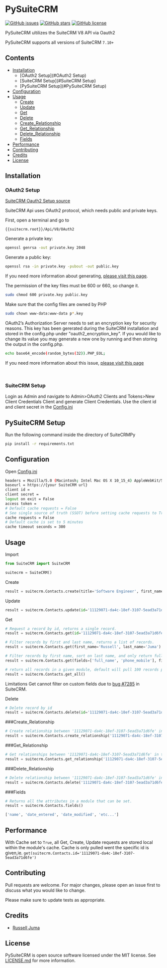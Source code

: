 # PySuiteCRM  
[![GitHub issues](https://img.shields.io/github/issues/RussellJuma/PySuiteCRM)](https://github.com/RussellJuma/PySuiteCRM/issues)
[![GitHub stars](https://img.shields.io/github/stars/RussellJuma/PySuiteCRM)](https://github.com/RussellJuma/PySuiteCRM/stargazers)
[![GitHub license](https://img.shields.io/github/license/RussellJuma/PySuiteCRM)](https://github.com/RussellJuma/PySuiteCRM/blob/master/LICENSE)

PySuiteCRM ultilizes the SuiteCRM V8 API via Oauth2

PySuiteCRM supports all versions of SuiteCRM `7.10+`

## Contents

- [Installation](#Installation)
    - [OAuth2 Setup](#OAuth2 Setup)
    - [SuiteCRM Setup](#SuiteCRM Setup)
    - [PySuiteCRM Setup](#PySuiteCRM Setup)
- [Configuration](#Configuration)
- [Usage](#Usage)
    - [Create](#Create)
    - [Update](#Update)
    - [Get](#Get) 
    - [Delete](#Delete)
    - [Create_Relationship](#Create_Relationship)
    - [Get_Relationship](#Get_Relationship)
    - [Delete_Relationship](#Delete_Relationship)
    - [Fields](#Fields)
- [Performance](#Performance)
- [Contributing](#Contributing)
- [Credits](#Credits)
- [License](#License)

## Installation
### OAuth2 Setup
[SuiteCRM Oauth2 Setup source](https://docs.suitecrm.com/developer/api/developer-setup-guide/json-api/#_generate_private_and_public_key_for_oauth2)

SuiteCRM Api uses OAuth2 protocol, which needs public and private keys.

First, open a terminal and go to 
```
{{suitecrm.root}}/Api/V8/OAuth2
```

Generate a private key:
```bash
openssl genrsa -out private.key 2048
```

Generate a public key:
```bash
openssl rsa -in private.key -pubout -out public.key
```
If you need more information about generating, [please visit this page](https://oauth2.thephpleague.com/installation/).

The permission of the key files must be 600 or 660, so change it.
```bash
sudo chmod 600 private.key public.key
```

Make sure that the config files are owned by PHP
```bash
sudo chown www-data:www-data p*.key
```

OAuth2’s Authorization Server needs to set an encryption key for security reasons. This key has been gererated during the SuiteCRM installation and stored in the config.php under "oauth2_encryption_key". If you would like to change its value you may generate a new one by running and then storing the output in the config.php.
```bash
echo base64_encode(random_bytes(32)).PHP_EOL;
```
If you need more information about this issue, [please visit this page](https://oauth2.thephpleague.com/v5-security-improvements/)

<br/>

### SuiteCRM Setup
Login as Admin and navigate to Admin>OAuth2 Clients and Tokens>New Client Credentials Client and generate Client Credentials.
Use the client id and client secret in the [Config.ini](\Config.ini)

## PySuiteCRM Setup
Run the following command inside the directory of SuiteCRMPy
```bash
pip install -r requirements.txt
```
## Configuration

Open [Config.ini](\Config.ini)
```bash
headers = Mozilla/5.0 (Macintosh; Intel Mac OS X 10_15_4) AppleWebKit/537.36 (KHTML, like Gecko) Chrome/83.0.4103.97 Safari/537.36
baseurl = https://{your SuiteCRM url}
client id = 
client secret = 
logout on exit = False
access token = 
# Default cache requests = False
# See single source of truth (SSOT) before setting cache requests to True
cache requests = False
# Default cache is set to 5 minutes
cache timeout seconds = 300
```

## Usage

Import
```python
from SuiteCRM import SuiteCRM

suitecrm = SuiteCRM()
```

Create
```python
result = suitecrm.Contacts.create(title='Software Engineer', first_name='Russell', last_name='Juma')
```

Update
```python
result = suitecrm.Contacts.update(id='11129071-da4c-18ef-3107-5ead3a71d6fe', account_id='555-555-5555')
```

Get
```python
# Request a record by id, returns a single record.
result = suitecrm.Contacts.get(id='11129071-da4c-18ef-3107-5ead3a71d6fe')

# Filter records by first and last name, returns a list of records.
result = suitecrm.Contacts.get(first_name='Russell', last_name='Juma')

# Filter records by first name, sort on last name, and only return full name and mobile phone in the records.
result = suitecrm.Contacts.get(fields=['full_name', 'phone_mobile'], first_name= 'Sarah', sort='last_name')

# return all records in a given module, default will pull 100 records per Get request to API.
result = suitecrm.Contacts.get_all()

```
Limitations
Get cannot filter on custom fields due to [bug #7285](https://github.com/salesagility/SuiteCRM/issues/7285) in SuiteCRM.

Delete
```python
# Delete record by id
result = suitecrm.Contacts.delete(id='11129071-da4c-18ef-3107-5ead3a71d6fe')
```

###Create_Relationship
```python
# Create relationship between '11129071-da4c-18ef-3107-5ead3a71d6fe' in the Contacts and Accounts with id ='555-555-5555'
result = suitecrm.Contacts.create_relationship('11129071-da4c-18ef-3107-5ead3a71d6fe', 'Accounts', '555-555-5555')
```
###Get_Relationship
```python
# Get relationships between '11129071-da4c-18ef-3107-5ead3a71d6fe' in the Contacts with any in Accounts.
result = suitecrm.Contacts.get_relationship('11129071-da4c-18ef-3107-5ead3a71d6fe', 'Accounts')
```
###Delete_Relationship
```python
# Delete relationship between '11129071-da4c-18ef-3107-5ead3a71d6fe' in the Contacts and Accounts with id ='555-555-5555'
result = suitecrm.Contacts.delete('11129071-da4c-18ef-3107-5ead3a71d6fe', 'Accounts', '555-555-5555')
```

###Fields
```python
# Returns all the attributes in a module that can be set.
result = suitecrm.Contacts.fields()

['name', 'date_entered', 'date_modified', 'etc...']
```

## Performance
With Cache set to `True`, all Get, Create, Update requests are stored local within the module's cache. Cache is only 
pulled went the specific id is given,ie. `get(suitecrm.Contacts.id='11129071-da4c-18ef-3107-5ead3a71d6fe')` 

## Contributing
Pull requests are welcome. For major changes, please open an issue first to discuss what you would like to change.

Please make sure to update tests as appropriate.

## Credits
- [Russell Juma](https://github.com/RussellJuma)

## License
PySuiteCRM is open source software licensed under the MIT license. See [LICENSE.md](LICENSE.md) for more information.